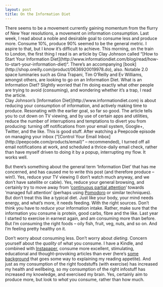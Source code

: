 ```yaml
---
layout: post
title: On the Information Diet
---
```



<div><div><div><div><div><div>There seems to be a movement currently gaining momentum from the flurry of New Year resolutions, a movement on information consumption. Last week, I read about a noble and desirable goal to consume less and produce more. Consume 10%, produce 90% seemed to be the general metric. I aspire to that, but I know it’s difficult to achieve. This morning, on the train to London, the first thing I read is an article by Clay Johnson called “[How to Start Your Information Diet](http://www.informationdiet.com/blog/read/how-to-start-your-information-diet)“. There’s an accompanying [book](http://shop.oreilly.com/product/0636920019978.do), also. Notable 2.0 space luminaries such as Gina Trapani, Tim O’Reilly and Ev Williams, amongst others, are looking to go on an Information Diet. What is an Information Diet? Slightly worried that I’m doing exactly what other people are trying to avoid (consuming), and wondering whether it’s a trap, I read the article.

<div>Clay Johnson’s [Information Diet](http://www.informationdiet.com) is about reducing your consumption of information, and actively making time to produce. Resonating with the earlier goal, so far so good. The article tells you to cut down on TV viewing, and by use of certain apps and utilities, reduce the number of interruptions and temptations to divert you from producing: turning off notifications from your email system, Google+, Twitter, and the like. This is good stuff. After watching a Peepcode episode on managing your inbox (“[Control Your Email Inbox](http://peepcode.com/products/email)” – recommended), I turned off all email notifications at work, and scheduled a thrice-daily email check, rather than have myself driven to doing it by a popup, interrupting my flow. It works well.

But there’s something about the general term ‘Information Diet’ that has me concerned, and has caused me to write this post (and therefore produce – win!). Yes, reduce your TV viewing (I don’t watch much anyway, and we don’t have satellite or cable). Yes, reduce your general browsing, and certainly try to move away from ‘[continuous partial attention](http://en.wikipedia.org/wiki/Continuous_partial_attention)‘ towards ‘managed full attention’ (perhaps using [Pomodoro](http://www.pomodorotechnique.com/) or similar techniques). But don’t treat this like a typical diet. Just like your body, your mind needs energy, and what’s more, it needs feeding. With the right sources. Don’t think you have to *reduce* your information intake. Rather, make sure that the information you consume is protein, good carbs, fibre and the like. Last year I started to exercise in earnest again, and am consuming more than before. But I’m consuming the right foods – oily fish, fruit, veg, nuts, and so on. And I’m feeling pretty healthy on it.

Don’t worry about consuming less. Don’t worry about *dieting*. Concern yourself about the *quality* of what you consume. I have a Kindle, and combined with [Instapaper](http://www.instapaper.com/), consume more excellent, stimulating, educational and thought-provoking articles than ever (here’s [some background](http://www.sdn.sap.com/irj/scn/weblogs?blog=/pub/wlg/16597) that goes some way to explaining my reading appetite). And just as my consumption of the right foodstuffs (with exercise) has increased my health and wellbeing, so my consumption of the right infostuff has increased my knowledge, and exercised my brain. Yes, certainly aim to produce more, but look to *what* you consume, rather than how much.

</div></div></div></div></div></div></div>
